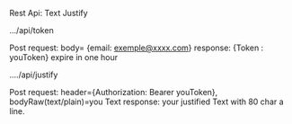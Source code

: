 Rest Api: Text Justify

.../api/token

Post request: body= {email: exemple@xxxx.com}
response: {Token : youToken} expire in one hour

..../api/justify

Post request: header={Authorization: Bearer youToken}, bodyRaw(text/plain)=you Text 
response: your justified Text with 80 char a line.

